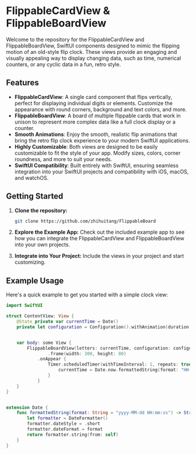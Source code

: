 # FlippableCardView & FlippableBoardView

Welcome to the repository for the FlippableCardView and FlippableBoardView, SwiftUI components designed to mimic the flipping motion of an old-style flip clock. These views provide an engaging and visually appealing way to display changing data, such as time, numerical counters, or any cyclic data in a fun, retro style.

## Features

- **FlippableCardView**: A single card component that flips vertically, perfect for displaying individual digits or elements. Customize the appearance with round corners, background and text colors, and more.
- **FlippableBoardView**: A board of multiple flippable cards that work in unison to represent more complex data like a full clock display or a counter.
- **Smooth Animations**: Enjoy the smooth, realistic flip animations that bring the retro flip clock experience to your modern SwiftUI applications.
- **Highly Customizable**: Both views are designed to be easily customizable to fit the style of your app. Modify sizes, colors, corner roundness, and more to suit your needs.
- **SwiftUI Compatibility**: Built entirely with SwiftUI, ensuring seamless integration into your SwiftUI projects and compatibility with iOS, macOS, and watchOS.

## Getting Started

1. **Clone the repository:**
   ```bash
   git clone https://github.com/zhihuitang/FlippableBoard
   ```

2. **Explore the Example App:** Check out the included example app to see how you can integrate the FlippableCardView and FlippableBoardView into your own projects.
3. **Integrate into Your Project:** Include the views in your project and start customizing.

## Example Usage
Here's a quick example to get you started with a simple clock view:
```swift
import SwiftUI

struct ContentView: View {
    @State private var currentTime = Date()
    private let configuration = Configuration().withAnimation(duration: 0.6)


    var body: some View {
        FlippableBoardView(letters: currentTime, configuration: configuration)
                .frame(width: 300, height: 80)
            .onAppear {
                Timer.scheduledTimer(withTimeInterval: 1, repeats: true) { _ in
                    currentTime = Date.now.formattedString(format: "HH mm ss")
                }
            }
    }
}


extension Date {
    func formattedString(format: String = "yyyy-MM-dd HH:mm:ss") -> String {
        let formatter = DateFormatter()
        formatter.dateStyle = .short
        formatter.dateFormat = format
        return formatter.string(from: self)
    }
}

```